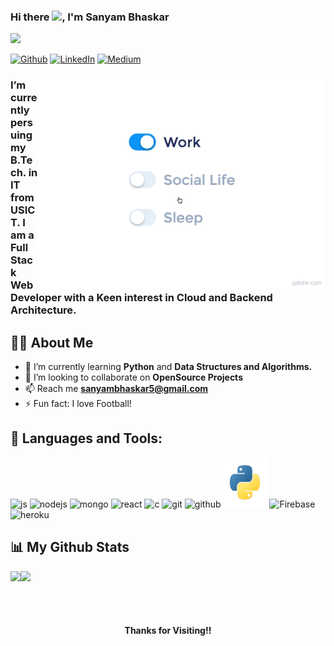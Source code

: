 <!--<h4> Hey there! </h4>
👋 
<img src="https://github-readme-stats.vercel.app/api?username=raksha009&show_icons=true" alt="raksha009" />  -->

### Hi there <img src="https://raw.githubusercontent.com/verma-anushka/verma-anushka/master/gifs/wave.gif" width="30px">, I'm Sanyam Bhaskar

<!--
**raksha009/raksha009** is a ✨ _special_ ✨ repository because its `README.md` (this file) appears on your GitHub profile.

Here are some ideas to get you started:

- 🔭 I’m currently working on ...
- 🌱 I’m currently learning ...
- 👯 I’m looking to collaborate on ...
- 🤔 I’m looking for help with ...
- 💬 Ask me about ...
- 📫 How to reach me: ...
- 😄 Pronouns: ...
- ⚡ Fun fact: ...

<p align="left"> <img src="https://komarev.com/ghpvc/?username=raksha009" alt="raksha009" /> </p>
-->

<!-- Profile View Count and GitStats -->
![](https://komarev.com/ghpvc/?username=sanyam-2001&style=flat) &nbsp;
<!-- [![Github](https://img.shields.io/badge/-raksha009-black?style=flat&labelColor=black&logo=github&logoColor=white)](https://gitstats.me/raksha009) -->
[![Github](https://img.shields.io/badge/GitHub-100000?style=for-the-badge&logo=github&logoColor=white)](https://github.com/sanyam-2001)
[![LinkedIn](https://img.shields.io/badge/LinkedIn-0077B5?style=for-the-badge&logo=linkedin&logoColor=white)](https://www.linkedin.com/in/sanyam-bhaskar-a4308b193/)
[![Medium](https://img.shields.io/badge/Medium-100000?style=for-the-badge&logo=medium&logoColor=white)](https://sanyambhaskar5.medium.com/)

<!-- gif Image -->
<img src="https://github.com/raksha009/Raksha_Readme/blob/main/life_balance.gif" alt="side Image" align="right" width="460" height="auto" />

<h3>
 I’m currently persuing my B.Tech. in IT from USICT. I am a Full Stack Web Developer with a Keen interest in Cloud and Backend Architecture</b>. <br>
 
 
 ## 🙋‍♂️ About Me

- 🌱 I’m currently learning **Python** and **Data Structures and Algorithms.**
- 👯 I’m looking to collaborate on **OpenSource Projects**
- 📫 Reach me **sanyambhaskar5@gmail.com**
- ⚡ Fun fact: I love Football!
</h3>


## 🚀 Languages and Tools:

<p > 
  <img src="https://icongr.am/devicon/javascript-original.svg?size=128&color=currentColor" alt="js" width="70" height="70"/>
 <img src="https://icongr.am/devicon/nodejs-original-wordmark.svg?size=128&color=currentColor" alt="nodejs" width="60" height="70"/> 
  <img src="https://icongr.am/devicon/mongodb-original.svg?size=128&color=currentColor" alt="mongo" width="70" height="80"/>
 <img src="https://icongr.am/devicon/react-original-wordmark.svg?size=128&color=currentColor" alt="react" width="70" height="80"/>
 
 <img src="https://icongr.am/devicon/cplusplus-original.svg?size=128&color=currentColor" alt="c" width="70" height="80"/>
 <img src="https://icongr.am/devicon/git-original.svg?size=129&color=36a1c4" alt="git" width="70" height="80"/> 
 <img src="https://icongr.am/devicon/github-original.svg?size=129&color=36a1c4" alt="github" width="70" height="80"/>
 <img height="80" src="https://raw.githubusercontent.com/github/explore/80688e429a7d4ef2fca1e82350fe8e3517d3494d/topics/python/python.png" width = "70">
  <img src="https://iconscout.com/icon/firebase-1" alt="Firebase" width="70" height="80"/>
 <img src="https://icongr.am/devicon/heroku-original.svg?size=128&color=currentColor" alt="heroku" width="70" height="80"/>
 
 
 </p>


 ## 📊 My Github Stats
<p >
 <img align = "left" src="https://github-readme-stats.vercel.app/api?username=sanyam-2001&hide=stars&show_icons=true&theme=dracula&line_height=32">
  <img align = " right" src="https://github-readme-stats.vercel.app/api/top-langs/?username=sanyam-2001&count_private=true&theme=dracula">
 
</p>
<br> <br>
<h4 align="center"> Thanks for Visiting!!</h4>

